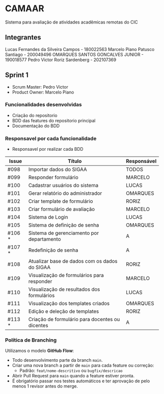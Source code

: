 # CAMAAR
Sistema para avaliação de atividades acadêmicas remotas do CIC

## Integrantes

Lucas Fernandes da Silveira Campos - 180022563
Marcelo Piano Patusco Santiago - 200049496
OMARQUES SANTOS GONCALVES JUNIOR - 190018577
Pedro Victor Roriz Sardenberg - 202107369

## Sprint 1
 - Scrum Master: Pedro Victor
 - Product Owner: Marcelo Piano

### Funcionalidades desenvolvidas
 - Criação do repositorio
 - BDD das features do repositorio principal
 - Documentação do BDD

### Responsavel por cada funcionalidade

 - Responsavel por realizar cada BDD

| Issue | Título                                                      | Responsável |
|-------|-------------------------------------------------------------|-------------|
| #098  | Importar dados do SIGAA                                     | TODOS       |
| #099  | Responder formulário                                        | MARCELO     |
| #100  | Cadastrar usuários do sistema                               | LUCAS       |
| #101  | Gerar relatório do administrador                            | OMARQUES    |
| #102  | Criar template de formulário                                | RORIZ       |
| #103  | Criar formulário de avaliação                               | MARCELO     |
| #104  | Sistema de Login                                            | LUCAS       |
| #105  | Sistema de definição de senha                               | OMARQUES    |
| #106 *| Sistema de gerenciamento por departamento                   | A           |
| #107 *| Redefinição de senha                                        | A           |
| #108  | Atualizar base de dados com os dados do SIGAA               | RORIZ       |
| #109  | Visualização de formulários para responder                  | MARCELO     |
| #110  | Visualização de resultados dos formulários                  | LUCAS       |
| #111  | Visualização dos templates criados                          | OMARQUES    |
| #112  | Edição e deleção de templates                               | RORIZ       |
| #113 *| Criação de formulário para docentes ou dicentes             | A           |


### Política de Branching

Utilizamos o modelo **GitHub Flow**:
- Todo desenvolvimento parte da branch `main`.
- Criar uma nova branch a partir de `main` para cada feature ou correção:
  - Padrão: `feat/nome-descritivo` ou `bugfix/descricao`
- Abrir Pull Request para `main` quando a feature estiver pronta.
- É obrigatório passar nos testes automáticos e ter aprovação de pelo menos 1 revisor antes do merge.
